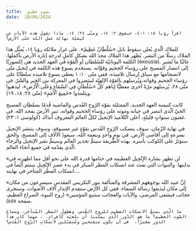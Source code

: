 ```yaml
---
title:  بصوتٍ عظيمٍ
date:  20/06/2024
---
```


`اقرأ رؤيا ١٨: ١-٤، حبقوق ٢: ١٤، ومتّى ٢٤: ١٤. ماذا تقول هذه الآيات عن كيفيّة نهايّة عملِ الله على الأرض؟`

للملاك الّذي يُعلن سقوطَ بابل «سُلْطَانٌ عَظِيمٌ». على غرار ملائكة رؤيا ١٤، يُمثِّل هذا الملاك رسلًا من البشر. يُظهر هذا الملاك مجدَ الله بشكلٍ كاملٍ لدرجةِ إنارة الأرض بأكملها. الكلمة اليونانيّة للسُلطان أو القوّة في العهد الجديد هي إكسوزيّا (exousia). غالبًا ما تُشير إلى انتصار المسيح على رؤساء الجحيم وقوَّاته. يستخدم يسوع هذه الكلمة في إنجيل متّى لانسجامها مع سياق إرسال تلاميذه، ففي متّى ١٠: ١ يعطي يسوع تلاميذه سلطانًا على رؤساء الجحيم وقواته،ويُرسلهم بالقوّة الإلهيّة لينتصروا في المعركة بين الخير والشّرّ. في متّى ٢٨، يُرسلهم مرّةً أخرى معطيًّا إياهم كلَّ «سُلْطَانٍ فِي ٱلسَّمَاءِ وَعَلَى ٱلْأَرْضِ»، ليذهبوا ويتلمذوا «جَمِيعَ ٱلْأُمَمِ» (متّى ٢٨: ١٨، ١٩).

كانت كنيسة العهد الجديد، الممتلئة بقوّة الرّوح القُدس والماضية قُدمًا بسلطان المسيح الحيّ الّذي انتصر في حياته وموته على رؤساء الجحيم وقواته، تنير الأرضَ بمجد الله. في غضون سنواتٍ قليلةٍ، أعلن التّلاميذ الإنجيلَ لكلِّ العالم المعروف آنذاك (كولوسي ١: ٢٣).

في نهاية الزّمان، سوف ينسكب الرّوح القُدس بقوّةٍ غير مسبوقةٍ، وسوف ينتشر الإنجيل بسرعةٍ إلى أقاصي الأرض. في يومٍ واحدٍ وبنعمة الله، سيعودُ الآلاف إلى المسيح، والحق ستؤثرُ على الكوكب بأسره. بهذه الطّريقة سيتمُّ تحذير العالم وسيتمُّ نشر الإنجيل والرجاء الّذي يقدّمه في جميع أنحاء العالم.

«لن تظهر بشارة الإِنْجِيل العظيمة في ختامها قدرة الله على نحو أقل مما اظهرته في بدايتها. والنبوات التي تمت عند انسكاب المطر المبكر في بدء عصر الإِنْجِيل ستتم أَيْضاً في انسكاب المطر المتأخر في نهايته....

«إنَّ عبيد الله بوجوههم المشرقة والمتألقة بنور التكريس المقدس سيسرعون من مكان إلى مكان ليذيعوا رسالة السماء. ففي كل الأَرْض ستقدم الإنذار آلاف الأصوات. وستجرى عجائب فيشفى المرضى، والآيات والعجائب ستتبع المؤمنين» (روح النبوة، الصراع العظيم، صفحة ٥٥٨).

`ما الّذي يمنعُ الانسكابَ العظيم للروح القُدس، وهطولَ المطر المُتأخر، وسماعَ الصّوت العظيم؟ ما هو الدّور الّذي يمكننا أن نلعبَه كأفرادٍ، ، مهما كان هذا الدور صغيرًا،  في أن نكون منفتحين ومُتقبّلين لانسكابِ الرّوح القُدس؟`